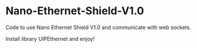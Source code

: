 # Nano-Ethernet-Shield-V1.0
Code to use Nano Ethernet Shield V1.0 and communicate with web sockets.

Install library UIPEthernet and enjoy!
